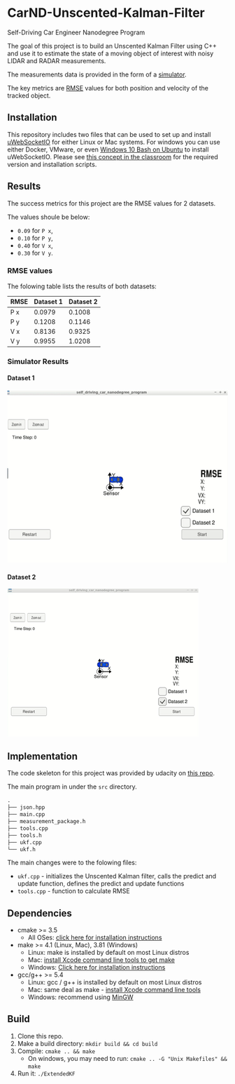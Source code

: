 # CarND-Unscented-Kalman-Filter

Self-Driving Car Engineer Nanodegree Program

The goal of this project is to build an Unscented Kalman Filter using C++ and
use it to estimate the state of a moving object of interest with noisy LIDAR
and RADAR measurements.

The measurements data is provided in the form of a [simulator](https://github.com/udacity/self-driving-car-sim/releases).

The key metrics are [RMSE](https://en.wikipedia.org/wiki/Root-mean-square_deviation) values for both position and velocity of the tracked
object.

## Installation
This repository includes two files that can be used to set up and install [uWebSocketIO](https://github.com/uWebSockets/uWebSockets) for either Linux or Mac systems. For windows you can use either Docker, VMware, or even [Windows 10 Bash on Ubuntu](https://www.howtogeek.com/249966/how-to-install-and-use-the-linux-bash-shell-on-windows-10/) to install uWebSocketIO. Please see [this concept in the classroom](https://classroom.udacity.com/nanodegrees/nd013/parts/40f38239-66b6-46ec-ae68-03afd8a601c8/modules/0949fca6-b379-42af-a919-ee50aa304e6a/lessons/f758c44c-5e40-4e01-93b5-1a82aa4e044f/concepts/16cf4a78-4fc7-49e1-8621-3450ca938b77) for the required version and installation scripts.
## Results

The success metrics for this project are the RMSE values for 2 datasets.

The values shoule be below:
- `0.09` for `P x`,
- `0.10` for `P y`,
- `0.40` for `V x`,
- `0.30` for `V y`.

### RMSE values

The folowing table lists the results of both datasets:

| RMSE | Dataset 1 | Dataset 2 |
|------|-----------|-----------|
| P x  |  0.0979   |  0.1008   |
| P y  |  0.1208   |  0.1146   |
| V x  |  0.8136   |  0.9325   |
| V y  |  0.9955   |  1.0208   |


### Simulator Results

#### Dataset 1

![alt text](assets/ukf1.gif "Dataset 1")

#### Dataset 2

![alt text](assets/ukf2.gif "Dataset 2")

## Implementation

The code skeleton for this project was provided by udacity on [this repo](https://github.com/udacity/CarND-Unscented-Kalman-Filter-Project).

The main program in under the `src` directory.
```
.
├── json.hpp
├── main.cpp
├── measurement_package.h
├── tools.cpp
├── tools.h
├── ukf.cpp
└── ukf.h
```

The main changes were to the folowing files:
- `ukf.cpp` - initializes the Unscented Kalman filter, calls the predict and update function, defines the predict and update functions
- `tools.cpp` - function to calculate RMSE


## Dependencies

* cmake >= 3.5
  * All OSes: [click here for installation instructions](https://cmake.org/install/)
* make >= 4.1 (Linux, Mac), 3.81 (Windows)
  * Linux: make is installed by default on most Linux distros
  * Mac: [install Xcode command line tools to get make](https://developer.apple.com/xcode/features/)
  * Windows: [Click here for installation instructions](http://gnuwin32.sourceforge.net/packages/make.htm)
* gcc/g++ >= 5.4
  * Linux: gcc / g++ is installed by default on most Linux distros
  * Mac: same deal as make - [install Xcode command line tools](https://developer.apple.com/xcode/features/)
  * Windows: recommend using [MinGW](http://www.mingw.org/)

## Build

1. Clone this repo.
2. Make a build directory: `mkdir build && cd build`
3. Compile: `cmake .. && make` 
   * On windows, you may need to run: `cmake .. -G "Unix Makefiles" && make`
4. Run it: `./ExtendedKF `


